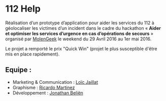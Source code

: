 # 112 Help

Réalisation d’un prototype d’application pour aider les services du 112 à géolocaliser les victimes d’un incident dans le cadre du hackathon « **Aider et optimiser les services d’urgence en cas d’opérations de secours** » organisé par [MolenGeek](http://molengeek.com/) le weekend du 29 Avril 2016 au 1er mai 2016.

Le projet a remporté le prix "Quick Win" (projet le plus susceptible d'être mis en place rapidement).

## Equipe :

* Marketing & Communication : [Loïc Jaillat](https://twitter.com/LoicJaillat)
* Graphisme : [Ricardo Martinez](https://twitter.com/ItsRiikc)
* Développement : [Jonathan Beliën](https://github.com/jbelien)
